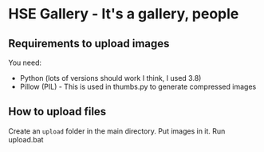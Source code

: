 # HSE Gallery - It's a gallery, people
## Requirements to upload images
You need:
* Python (lots of versions should work I think, I used 3.8)
* Pillow (PIL) - This is used in thumbs.py to generate compressed images
## How to upload files
Create an `upload` folder in the main directory. Put images in it. Run upload.bat
